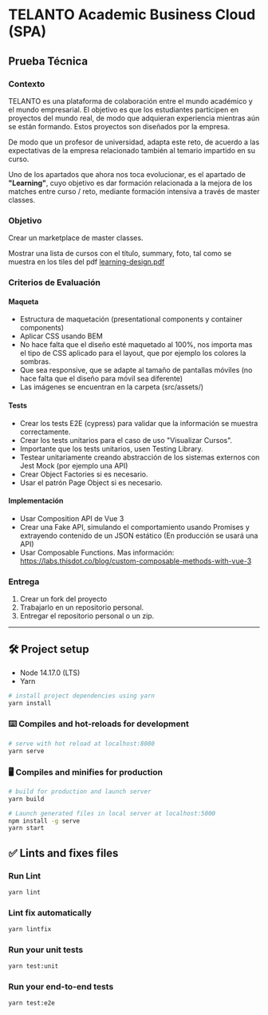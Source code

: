 # TELANTO Academic Business Cloud (SPA)

## Prueba Técnica
### Contexto
TELANTO es una plataforma de colaboración entre el mundo académico y el mundo empresarial.
El objetivo es que los estudiantes participen en proyectos del mundo real, de modo que adquieran experiencia mientras aún se están formando.
Estos proyectos son diseñados por la empresa. 

De modo que un profesor de universidad, adapta este reto, de acuerdo a las expectativas de la empresa relacionado también al temario impartido en su curso.

Uno de los apartados que ahora nos toca evolucionar, es el apartado de **"Learning"**, cuyo objetivo es dar formación relacionada a la mejora de los matches entre curso / reto, 
mediante formación intensiva a través de master classes.

### Objetivo
Crear un marketplace de master classes.

Mostrar una lista de cursos con el título, summary, foto, tal como se muestra en los tiles del pdf
[learning-design.pdf](./learning-design.pdf)

### Criterios de Evaluación
#### Maqueta
- Estructura de maquetación (presentational components y container components)
- Aplicar CSS usando BEM
- No hace falta que el diseño esté maquetado al 100%, nos importa mas el tipo de CSS aplicado para el layout, que por ejemplo los colores la  sombras.
- Que sea responsive, que se adapte al tamaño de pantallas móviles (no hace falta que el diseño para móvil sea diferente)
- Las imágenes se encuentran en la carpeta (src/assets/)



#### Tests
- Crear los tests E2E (cypress) para validar que la información se muestra correctamente.
- Crear los tests unitarios para el caso de uso "Visualizar Cursos".
- Importante que los tests unitarios, usen Testing Library.
- Testear unitariamente creando abstracción de los sistemas externos con Jest Mock (por ejemplo una API)
- Crear Object Factories si es necesario.
- Usar el patrón Page Object si es necesario.

#### Implementación
- Usar Composition API de Vue 3
- Crear una Fake API, simulando el comportamiento usando Promises y extrayendo contenido de un JSON estático (En producción se usará una API)
- Usar Composable Functions. Mas información: https://labs.thisdot.co/blog/custom-composable-methods-with-vue-3

### Entrega
1. Crear un fork del proyecto
2. Trabajarlo en un repositorio personal.
3. Entregar el repositorio personal o un zip.

----------------------------------------------------------------------------

## 🛠️ Project setup

- Node 14.17.0 (LTS)
- Yarn

```bash
# install project dependencies using yarn
yarn install
```

### ⌨️ Compiles and hot-reloads for development
```bash
# serve with hot reload at localhost:8080
yarn serve
```

### 🖥️ Compiles and minifies for production
```bash
# build for production and launch server
yarn build

# Launch generated files in local server at localhost:5000
npm install -g serve
yarn start
```

## ✅ Lints and fixes files
### Run Lint
```bash
yarn lint
```
### Lint fix automatically
```bash
yarn lintfix
```

### Run your unit tests
```bash
yarn test:unit
```
### Run your end-to-end tests
```bash
yarn test:e2e
```


<br>
